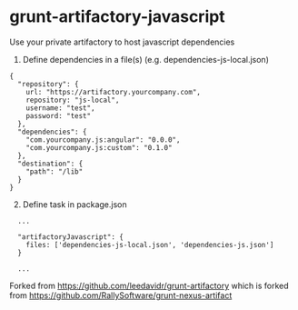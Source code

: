 grunt-artifactory-javascript
============================

Use your private artifactory to host javascript dependencies

1. Define dependencies in a file(s) (e.g. dependencies-js-local.json)
```
{
  "repository": {
    url: "https://artifactory.yourcompany.com",
    repository: "js-local",
    username: "test",
    password: "test"
  },
  "dependencies": {
    "com.yourcompany.js:angular": "0.0.0",
    "com.yourcompany.js:custom": "0.1.0"
  },
  "destination": {
    "path": "/lib"
  }
}
```

2. Define task in package.json
```
  ...

  "artifactoryJavascript": {
    files: ['dependencies-js-local.json', 'dependencies-js.json']
  }

  ...
```

Forked from https://github.com/leedavidr/grunt-artifactory which is forked from https://github.com/RallySoftware/grunt-nexus-artifact
